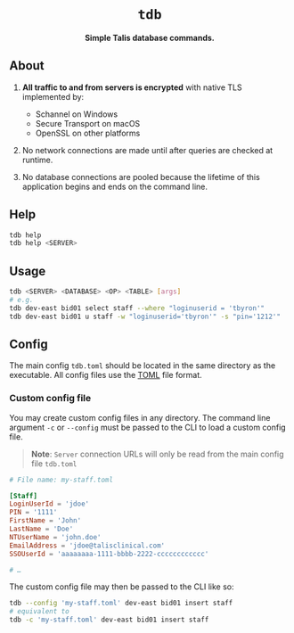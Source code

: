 <div align="center">
  <h1><code>tdb</code></h1>
  <p><strong>Simple Talis database commands.</strong></p>
</div>

## About

1. **All traffic to and from servers is encrypted** with native TLS implemented by:

   - Schannel on Windows
   - Secure Transport on macOS
   - OpenSSL on other platforms

2. No network connections are made until after queries are checked at runtime.

3. No database connections are pooled because the lifetime of this application begins and ends on the command line.

## Help

```sh
tdb help
tdb help <SERVER>
```

## Usage

```sh
tdb <SERVER> <DATABASE> <OP> <TABLE> [args]
# e.g.
tdb dev-east bid01 select staff --where "loginuserid = 'tbyron'"
tdb dev-east bid01 u staff -w "loginuserid='tbyron'" -s "pin='1212'"
```

## Config

The main config `tdb.toml` should be located in the same directory as the executable. All config files use the [TOML](https://github.com/toml-lang/toml) file format.

### Custom config file

You may create custom config files in any directory. The command line argument `-c` or `--config` must be passed to the CLI to load a custom config file.

> **Note**: `Server` connection URLs will only be read from the main config file `tdb.toml`

```toml
# File name: my-staff.toml

[Staff]
LoginUserId = 'jdoe'
PIN = '1111'
FirstName = 'John'
LastName = 'Doe'
NTUserName = 'john.doe'
EmailAddress = 'jdoe@talisclinical.com'
SSOUserId = 'aaaaaaaa-1111-bbbb-2222-cccccccccccc'

# …
```

The custom config file may then be passed to the CLI like so:

```sh
tdb --config 'my-staff.toml' dev-east bid01 insert staff
# equivalent to
tdb -c 'my-staff.toml' dev-east bid01 insert staff
```
